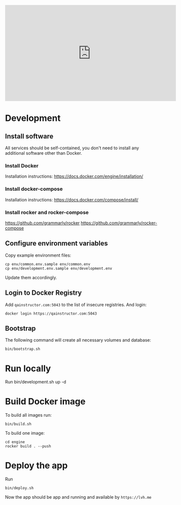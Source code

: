 <iframe width="560" height="315" src="https://www.youtube.com/embed/HButaBBYxKw" title="YouTube video player" frameborder="0" allow="accelerometer; autoplay; clipboard-write; encrypted-media; gyroscope; picture-in-picture; web-share" allowfullscreen></iframe>

# Development

## Install software

All services should be self-contained, you don't need to install any additional software other than Docker.

### Install Docker

Installation instructions: https://docs.docker.com/engine/installation/

### Install docker-compose

Installation instructions: https://docs.docker.com/compose/install/

### Install rocker and rocker-compose

https://github.com/grammarly/rocker
https://github.com/grammarly/rocker-compose

## Configure environment variables

Copy example environment files:

    cp env/common.env.sample env/common.env
    cp env/development.env.sample env/development.env

Update them accordingly.

## Login to Docker Registry

Add `qainstructor.com:5043` to the list of insecure registries. And login:

    docker login https://qainstructor.com:5043

## Bootstrap

The following command will create all necessary volumes and database:

    bin/bootstrap.sh

# Run locally

Run
    bin/development.sh up -d

# Build Docker image

To build all images run:

    bin/build.sh

To build one image:

    cd engine
    rocker build . --push

# Deploy the app

Run

    bin/deploy.sh

Now the app should be app and running and available by `https://lvh.me`
